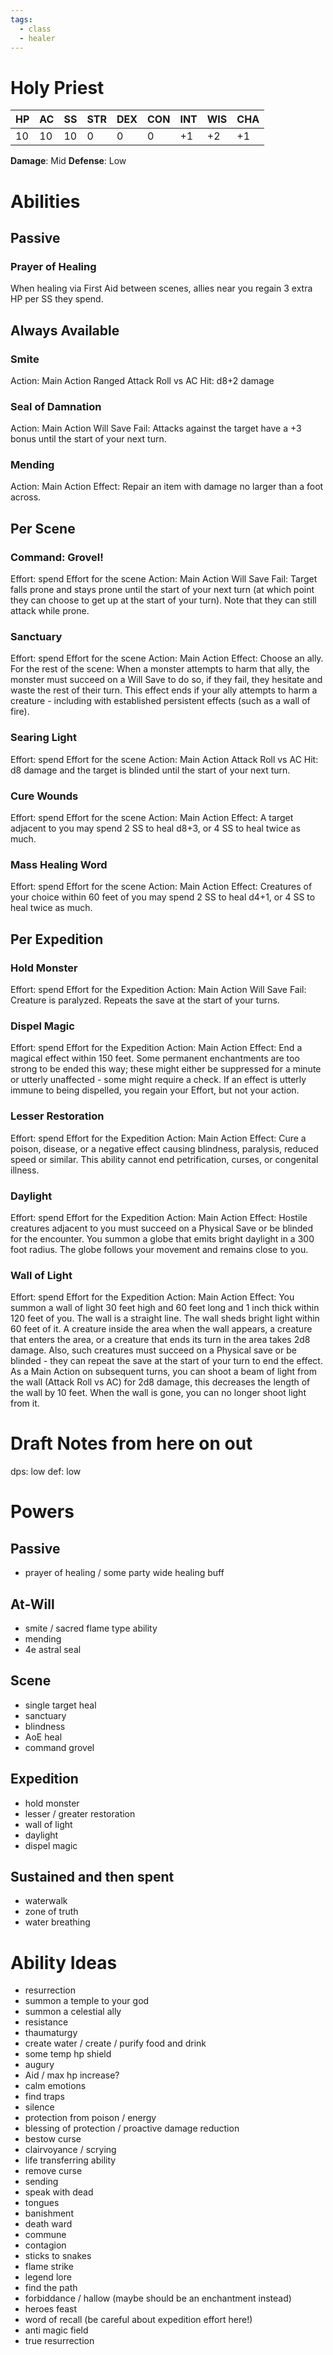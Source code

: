```yaml
---
tags:
  - class
  - healer
---
```

# Holy Priest
| HP | AC | SS | STR | DEX | CON | INT | WIS | CHA |
|----|----|----|-----|-----|-----|-----|-----|-----|
| 10 |10  |10  |0    |0    |0    |+1   |+2   |+1   |
**Damage**: Mid
**Defense**: Low

# Abilities
## Passive
### Prayer of Healing
When healing via First Aid between scenes, allies near you regain 3 extra HP per SS they spend.

## Always Available
### Smite
Action: Main Action
Ranged Attack Roll vs AC
Hit: d8+2 damage
### Seal of Damnation
Action: Main Action
Will Save
Fail: Attacks against the target have  a +3 bonus until the start of your next turn. 
### Mending
Action: Main Action
Effect: Repair an item with damage no larger than a foot across.

## Per Scene
### Command: Grovel!
Effort: spend Effort for the scene
Action: Main Action
Will Save
Fail: Target falls prone and stays prone until the start of your next turn (at which point they can choose to get up at the start of your turn). Note that they can still attack while prone.
### Sanctuary
Effort: spend Effort for the scene
Action: Main Action
Effect: Choose an ally. For the rest of the scene: When a monster attempts to harm that ally, the monster must succeed on a Will Save to do so, if they fail, they hesitate and waste the rest of their turn. This effect ends if your ally attempts to harm a creature - including with established persistent effects (such as a wall of fire).
### Searing Light
Effort: spend Effort for the scene
Action: Main Action
Attack Roll vs AC
Hit: d8 damage and the target is blinded until the start of your next turn.
### Cure Wounds
Effort: spend Effort for the scene
Action: Main Action
Effect: A target adjacent to you may spend 2 SS to heal d8+3, or 4 SS to heal twice as much.
### Mass Healing Word
Effort: spend Effort for the scene
Action: Main Action
Effect: Creatures of your choice within 60 feet of you may spend 2 SS to heal d4+1, or 4 SS to heal twice as much.

## Per Expedition
### Hold Monster
Effort: spend Effort for the Expedition
Action: Main Action
Will Save
Fail: Creature is paralyzed. Repeats the save at the start of your turns. 
### Dispel Magic
Effort: spend Effort for the Expedition
Action: Main Action
Effect: End a magical effect within 150 feet. Some permanent enchantments are too strong to be ended this way; these might either be suppressed for a minute or utterly unaffected - some might require a check. If an effect is utterly immune to being dispelled, you regain your Effort, but not your action.
### Lesser Restoration
Effort: spend Effort for the Expedition
Action: Main Action
Effect: Cure a poison, disease, or a negative effect causing blindness, paralysis, reduced speed or similar. This ability cannot end petrification, curses, or congenital illness.
### Daylight
Effort: spend Effort for the Expedition
Action: Main Action
Effect: Hostile creatures adjacent to you must succeed on a Physical Save or be blinded for the encounter. You summon a globe that emits bright daylight in a 300 foot radius. The globe follows your movement and remains close to you.
### Wall of Light
Effort: spend Effort for the Expedition
Action: Main Action
Effect: You summon a wall of light 30 feet high and 60 feet long and 1 inch thick within 120 feet of you. The wall is a straight line. The wall sheds bright light within 60 feet of it. A creature inside the area when the wall appears, a creature that enters the area, or a creature that ends its turn in the area takes 2d8 damage. Also, such creatures must succeed on a Physical save or be blinded - they can repeat the save at the start of your turn to end the effect.
As a Main Action on subsequent turns, you can shoot a beam of light from the wall (Attack Roll vs AC) for 2d8 damage, this decreases the length of the wall by 10 feet. When the wall is gone, you can no longer shoot light from it.

# Draft Notes from here on out

dps: low
def: low
# Powers
## Passive
- prayer of healing / some party wide healing buff
## At-Will
- smite / sacred flame type ability
- mending
- 4e astral seal
## Scene
- single target heal
- sanctuary
- blindness
- AoE heal
- command grovel
## Expedition
- hold monster
- lesser / greater restoration
- wall of light
- daylight
- dispel magic
## Sustained and then spent
- waterwalk
- zone of truth
- water breathing
# Ability Ideas
- resurrection
- summon a temple to your god
- summon a celestial ally
- resistance
- thaumaturgy
- create water / create / purify food and drink
- some temp hp shield
- augury
- Aid / max hp increase?
- calm emotions
- find traps
- silence
- protection from poison / energy
- blessing of protection / proactive damage reduction
- bestow curse
- clairvoyance / scrying
- life transferring ability
- remove curse
- sending
- speak with dead
- tongues
- banishment
- death ward
- commune
- contagion
- sticks to snakes
- flame strike
- legend lore
- find the path
- forbiddance / hallow (maybe should be an enchantment instead)
- heroes feast
- word of recall (be careful about expedition effort here!)
- anti magic field
- true resurrection